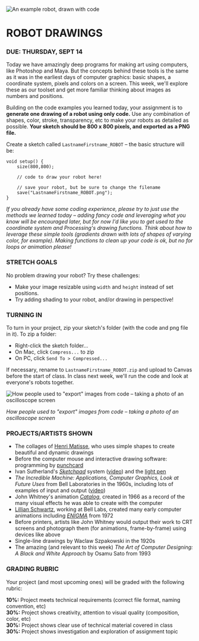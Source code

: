![An example robot, drawn with code](https://raw.githubusercontent.com/jeffThompson/CreativeProgramming1/master/Images/Week01_Drawing/Robots.jpg)

ROBOT DRAWINGS
====

### DUE: THURSDAY, SEPT 14

Today we have amazingly deep programs for making art using computers, like Photoshop and Maya. But the concepts behind these tools is the same as it was in the earliest days of computer graphics: basic shapes, a coordinate system, pixels and colors on a screen. This week, we'll explore these as our toolset and get more familiar thinking about images as numbers and positions.

Building on the code examples you learned today, your assignment is to **generate one drawing of a robot using only code.** Use any combination of shapes, color, stroke, transparency, etc to make your robots as detailed as possible. **Your sketch should be 800 x 800 pixels, and exported as a PNG file.**

Create a sketch called `LastnameFirstname_ROBOT` – the basic structure will be:

    void setup() {
    	size(800,800);

    	// code to draw your robot here!

    	// save your robot, but be sure to change the filename
    	save("LastnameFirstname_ROBOT.png");
    }

*If you already have some coding experience, please try to just use the methods we learned today – adding fancy code and leveraging what you know will be encouraged later, but for now I'd like you to get used to the coordinate system and Processing's drawing functions. Think about how to leverage these simple tools (gradients drawn with lots of shapes of varying color, for example). Making functions to clean up your code is ok, but no for loops or animation please!*

### STRETCH GOALS  
No problem drawing your robot? Try these challenges:

* Make your image resizable using `width` and `height` instead of set positions.  
* Try adding shading to your robot, and/or drawing in perspective!

### TURNING IN  
To turn in your project, zip your sketch's folder (with the code and png file in it). To zip a folder:

* Right-click the sketch folder...  
* On Mac, click `Compress...` to zip  
* On PC, click `Send To > Compressed...`

If necessary, rename to `LastnameFirstname_ROBOT.zip` and upload to Canvas before the start of class. In class next week, we'll run the code and look at everyone's robots together.

![How people used to "export" images from code – taking a photo of an oscilloscope screen](https://raw.githubusercontent.com/jeffThompson/CreativeProgramming1/master/Images/Week01_Drawing/OscilloscopeCamera-1.jpg)

*How people used to "export" images from code – taking a photo of an oscilloscope screen*

### PROJECTS/ARTISTS SHOWN  
* The collages of [Henri Matisse](https://en.wikipedia.org/wiki/Henri_Matisse), who uses simple shapes to create beautiful and dynamic drawings  
* Before the computer mouse and interactive drawing software: programming by [punchcard](https://en.wikipedia.org/wiki/Computer_programming_in_the_punched_card_era)  
* Ivan Sutherland's [*Sketchpad*](https://en.wikipedia.org/wiki/Sketchpad) system ([video](https://youtu.be/USyoT_Ha_bA?t=3m30s)) and the [light pen](https://en.wikipedia.org/wiki/Light_pen)  
* *The Incredible Machine: Applications, Computer Graphics, Look at Future Uses* from Bell Laboratories in the 1960s, including lots of examples of input and output ([video](https://www.youtube.com/watch?v=r18i-uR6BD4))  
* John Whitney's animation [*Catalog*](https://www.youtube.com/watch?v=TbV7loKp69s), created in 1966 as a record of the many visual effects he was able to create with the computer  
* [Lillian Schwartz](https://en.wikipedia.org/wiki/Lillian_Schwartz), working at Bell Labs, created many early computer animations including [*ENIGMA*](http://lillian.com/1972-enigma-4-min-20-sec/) from 1972  
* Before printers, artists like John Whitney would output their work to CRT screens and photograph them (for animations, frame-by-frame) using devices like above  
* Single-line drawings by Waclaw Szpakowski in the 1920s  
* The amazing (and relevant to this week) *The Art of Computer Designing: A Black and White Approach* by Osamu Sato from 1993  

### GRADING RUBRIC  
Your project (and most upcoming ones) will be graded with the following rubric:

**10%:** Project meets technical requirements (correct file format, naming convention, etc)  
**30%:** Project shows creativity, attention to visual quality (composition, color, etc)  
**30%:** Project shows clear use of technical material covered in class  
**30%:** Project shows investigation and exploration of assignment topic  

